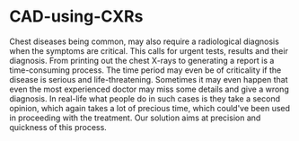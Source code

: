 # CAD-using-CXRs


Chest diseases being common, may also require a radiological diagnosis when the symptoms are critical. This calls for urgent tests, results and their diagnosis. From printing out the chest X-rays to generating a report is a time-consuming process. The time period may even be of criticality if the disease is serious and life-threatening. Sometimes it may even happen that even the most experienced doctor may miss some details and give a wrong diagnosis. In real-life what people do in such cases is they take a second opinion, which again takes a lot of precious time, which could've been used in proceeding with the treatment. Our solution aims at precision and quickness of this process.


